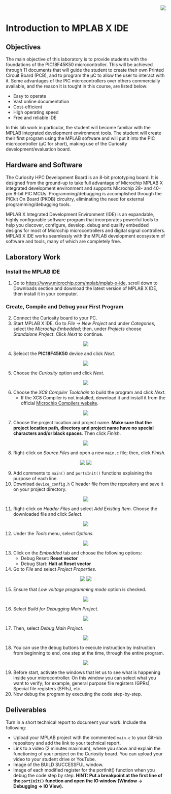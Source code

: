 <div align="right">
   <img src="img/teclogo.png">
</div>


# Introduction to MPLAB X IDE

## Objectives

The main objective of this laboratory is to provide students with the foundations of the PIC18F45K50 microcontroller. This will be achieved through 11 documents that will guide the student to create their own Printed Circuit Board (PCB), and to program the &mu;C to allow the user to interact with it. Some advantages of the PIC microcontrollers over others commercially available, and the reason it is tought in this course, are listed below:
* Easy to operate
* Vast online  documentation
* Cost-efficient 
* High operating speed
* Free and reliable IDE

In this lab work in particular, the student will become familiar with the MPLAB integrated development environment tools. The student will create their first program using the MPLAB software and will put it into the PIC microcontroller (&mu;C for short), making use of the Curiosity development/evaluation board.

## Hardware and Software
The Curiosity HPC Development Board is an 8-bit prototyping board. It is designed from the ground-up to take full advantage of Microchip MPLAB X integrated development environment and supports Microchip 28- and 40-pin 8-bit PIC MCUs. Programming/debugging is accomplished through the PICkit On Board (PKOB) circuitry, eliminating the need for external programming/debugging tools.

MPLAB X Integrated Development Environment (IDE) is an expandable, highly configurable software program that incorporates powerful tools to help you discover, configure, develop, debug and qualify embedded designs for most of Microchip microcontrollers and digital signal controllers. MPLAB X IDE works seamlessly with the MPLAB development ecosystem of software and tools, many of which are completely free.

## Laboratory Work
### Install the MPLAB IDE
1. Go to https://www.microchip.com/mplab/mplab-x-ide, scroll down to Downloads section and download the latest version of MPLAB X IDE, then install it in your computer.

### Create, Compile and Debug your First Program
2. Connect the Curiosity board to your PC.
3. Start MPLAB X IDE. Go to *File -> New Project* and under *Categories*, select the *Microchip Embedded*; then, under *Projects* choose *Standalone Project*. Click *Next* to continue.

<div align="center">
   <img src="img/fig1.png">
</div>

4. Selecct the __PIC18F45K50__ device and click *Next*.

<div align="center">
   <img src="img/fig2.png">
</div>

5. Choose the *Curiosity* option and click *Next*.

<div align="center">
   <img src="img/fig3.png">
</div>

6. Choose the *XC8 Compiler Toolchain* to build the program and click *Next*.
   * If the XC8 Compiler is not installed, download it and install it from the official [Microchip Compilers website](https://www.microchip.com/en-us/development-tools-tools-and-software/mplab-xc-compilers).

<div align="center">
   <img src="img/fig4.png">
</div>

7. Choose the project location and project name. __Make sure that the project location path, directory and project name have no special characters and/or black spaces__. Then click *Finish*.

<div align="center">
   <img src="img/fig5.png">
</div>

8. Right-click on *Source Files* and open a new `main.c` file; then, click *Finish*.

<div align="center">
   <img src="img/fig6.png">
   <img src="img/fig6b.png">
</div>

9. Add comments to  `main()` and `portsInit()` functions explaining the purpose of each line.
10. Download `device_config.h` C header file from the repository and save it on your project directory. 

<div align="center">
   <img src="img/fig7.png">
</div>

11. Right-click on *Header Files* and select *Add Existing Item*. Choose the downloaded file and click *Select*.

<div align="center">
   <img src="img/fig8.png">
</div>

12. Under the *Tools* menu, select *Options*.

<div align="center">
   <img src="img/fig9.png">
</div>

13. Click on the *Embedded* tab and choose the following options: 
    - Debug Reset: __Reset vector__
    - Debug Start: __Halt at Reset vector__
14. Go to *File* and select *Project Properties*. 

<div align="center">
   <img src="img/fig10.png">
   <img src="img/fig11.png">
</div>

15. Ensure that *Low voltage programming mode* option is checked.

<div align="center">
   <img src="img/fig12.png">
</div>

16. Select *Build for Debugging Main Project*.

<div align="center">
   <img src="img/fig13.png">
</div>

17. Then, select *Debug Main Project*.

<div align="center">
   <img src="img/fig14.png">
</div>

18. You can use the debug buttons to execute instruction by instruction from beginning to end, one step at the time, through the entire program.

<div align="center">
   <img src="img/fig15.png">
</div>

19. Before start, activate the windows that let us to see what is happening inside your microcontroller. On this window you can select what you want to verify; for example, general purpose file registers (GPRs), Special file registers (SFRs), etc.
20. Now debug the program by executing the code step-by-step. 

## Deliverables
Turn in a short technical report to document your work. Include the following:

 - Upload your MPLAB project with the commented `main.c` to your GitHub repository and add the link to your technical report. 
 - Link to a video (2 minutes maximum), where you show and explain the functioning of your project on the Curiosity board. You can upload your video to your student drive or YouTube.
 - Image of the BUILD SUCCESSFUL window. 
 - Image of each modified register for the portInit() function when you debug the code step by step. __HINT: Put a breakpoint at the first line of the `portInit()` function and open the IO window (Window → Debugging → IO View).__
